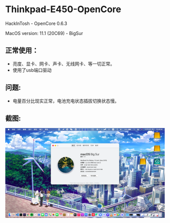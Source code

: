 # Thinkpad-E450-OpenCore
 HackInTosh - OpenCore 0.6.3
 
 MacOS version: 11.1 (20C69) - BigSur

## 正常使用：

- 亮度、显卡、网卡、声卡、无线网卡、等一切正常。
- 使用了usb端口驱动
## 问题:
- 电量百分比现实正常，电池充电状态插拔切换状态慢。

## 截图:
![image](https://github.com/cyqxyy/Thinkpad-E450-OpenCore/blob/master/ScreenShot/ScreenShot2.png)